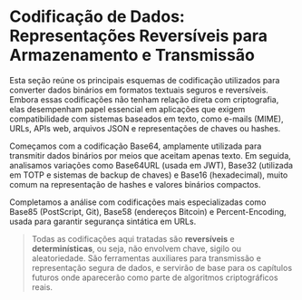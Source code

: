 # Codificação de Dados: Representações Reversíveis para Armazenamento e Transmissão

Esta seção reúne os principais esquemas de codificação utilizados para converter dados binários em formatos textuais seguros e reversíveis. Embora essas codificações não tenham relação direta com criptografia, elas desempenham papel essencial em aplicações que exigem compatibilidade com sistemas baseados em texto, como e-mails (MIME), URLs, APIs web, arquivos JSON e representações de chaves ou hashes.

Começamos com a codificação Base64, amplamente utilizada para transmitir dados binários por meios que aceitam apenas texto. Em seguida, analisamos variações como Base64URL (usada em JWT), Base32 (utilizada em TOTP e sistemas de backup de chaves) e Base16 (hexadecimal), muito comum na representação de hashes e valores binários compactos.

Completamos a análise com codificações mais especializadas como Base85 (PostScript, Git), Base58 (endereços Bitcoin) e Percent-Encoding, usada para garantir segurança sintática em URLs.

> Todas as codificações aqui tratadas são **reversíveis** e **determinísticas**, ou seja, não envolvem chave, sigilo ou aleatoriedade. São ferramentas auxiliares para transmissão e representação segura de dados, e servirão de base para os capítulos futuros onde aparecerão como parte de algoritmos criptográficos reais.